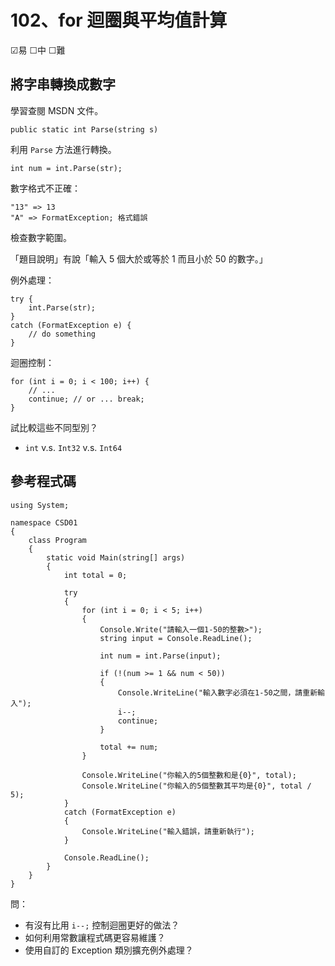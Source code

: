 # 102、for 迴圈與平均值計算

☑易 ☐中 ☐難

## 將字串轉換成數字

學習查閱 MSDN 文件。

```
public static int Parse(string s)
```

利用 `Parse` 方法進行轉換。

```
int num = int.Parse(str);
```

數字格式不正確：

```
"13" => 13
"A" => FormatException; 格式錯誤
```

檢查數字範圍。

「題目說明」有說「輸入 5 個大於或等於 1 而且小於 50 的數字。」

例外處理：

```
try {
    int.Parse(str);
}
catch (FormatException e) {
    // do something
}
```

迴圈控制：

```
for (int i = 0; i < 100; i++) {
    // ...
    continue; // or ... break;
}
```

試比較這些不同型別？

* `int` v.s. `Int32` v.s. `Int64`


## 參考程式碼

```
using System;

namespace CSD01
{
    class Program
    {
        static void Main(string[] args)
        {
            int total = 0;

            try
            {
                for (int i = 0; i < 5; i++)
                {
                    Console.Write("請輸入一個1-50的整數>");
                    string input = Console.ReadLine();

                    int num = int.Parse(input);

                    if (!(num >= 1 && num < 50))
                    {
                        Console.WriteLine("輸入數字必須在1-50之間，請重新輸入");
                        i--;
                        continue;
                    }

                    total += num;
                }

                Console.WriteLine("你輸入的5個整數和是{0}", total);
                Console.WriteLine("你輸入的5個整數其平均是{0}", total / 5);
            }
            catch (FormatException e)
            {
                Console.WriteLine("輸入錯誤，請重新執行");
            }

            Console.ReadLine();
        }
    }
}
```

問：

* 有沒有比用 `i--;` 控制迴圈更好的做法？
* 如何利用常數讓程式碼更容易維護？
* 使用自訂的 Exception 類別擴充例外處理？